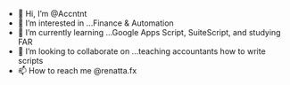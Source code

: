 - 👋 Hi, I’m @Accntnt
- 👀 I’m interested in ...Finance & Automation
- 🌱 I’m currently learning ...Google Apps Script, SuiteScript, and studying FAR
- 💞️ I’m looking to collaborate on ...teaching accountants how to write scripts
- 📫 How to reach me @renatta.fx

<!---
Controllr/Controllr is a ✨ special ✨ repository because its `README.md` (this file) appears on your GitHub profile.
You can click the Preview link to take a look at your changes.
--->
